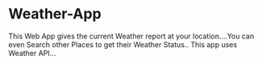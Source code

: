 # Weather-App

This Web App gives the current Weather report at your location....You can even Search other Places to get their Weather Status..
This app uses Weather API...

